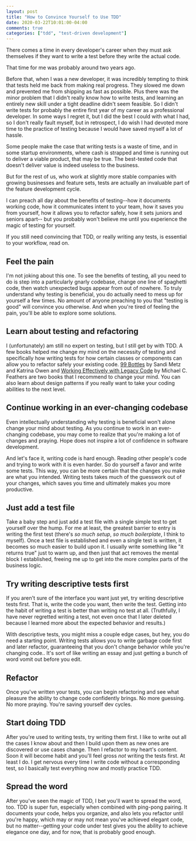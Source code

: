 ```yaml
---
layout: post
title: "How to Convince Yourself to Use TDD"
date: 2020-03-22T10:01:00-04:00
comments: true
categories: ["tdd", "test-driven development"]
---
```


There comes a time in every developer's career when they must ask themselves
if they want to write a test before they write the actual code.

That time for me was probably around two years ago.

Before that, when I was a new developer, it was incredibly tempting to think that tests
held me back from making real progress. They slowed me down and prevented me
from shipping as fast as possible. Plus there was the minor problem that I didn't
really know how to write tests, and learning an entirely new skill under a
tight deadline didn't seem feasible. So I didn't write tests for probably
the entire first year of my career as a professional developer. In some ways
I regret it, but I did the best I could with what I had, so I don't really
fault myself, but in retrospect, I do wish I had devoted more time to the
practice of testing because I would have saved myself a lot of hassle.

Some people make the case that writing tests is a waste of time, and in some
startup environments, where cash is strapped and time is running out to
deliver a viable product, that may be true. The best-tested code that
doesn't deliver value is indeed useless to the business.

But for the rest of us, who work at slightly more stable companies with
growing businesses and feature sets, tests are actually an invaluable part
of the feature development cycle.

I can preach all day about the benefits of testing--how it documents working
code, how it communicates intent to your team, how it saves you from
yourself, how it allows you to refactor safely, how it sets juniors and seniors
apart-- but you probably won't believe me until you experience
the magic of testing for yourself.

If you still need convincing that TDD, or really writing any tests, is
essential to your workflow, read on.


## Feel the pain

I'm not joking about this one. To see the benefits of testing, all you need
to do is step into a particularly gnarly codebase, change one line of
spaghetti code, then watch unexpected bugs appear from out of nowhere. To
truly understand why testing is beneficial, you do actually need to mess up
for yourself a few times. No amount of anyone preaching to you that "testing
is good" will convince you otherwise. And when you're tired of feeling the
pain, you'll be able to explore some solutions.

## Learn about testing and refactoring

I (unfortunately) am still no expert on testing, but I still get by with
TDD. A few books helped me
change my mind on the necessity of testing and specifically how writing
tests for how certain classes or components can allow you to refactor safely
your existing code. [99 Bottles](https://www.sandimetz.com/99bottles) by Sandi Metz
and Katrina Owen and [Working Effectively with Legacy Code](https://www.amazon.com/Working-Effectively-Legacy-Michael-Feathers/dp/0131177052) by Michael C. Feathers
are two books that I recommend to change your
mind. You can also learn about design patterns if you really want to take
your coding abilities to the next level.

## Continue working in an ever-changing codebase

Even intellectually understanding why testing is beneficial won't alone
change your mind about testing. As you continue to work in an ever-changing codebase, you may
come to realize that you're making a lot of changes and
praying. Hope does not inspire a lot of confidence in software
development.

And let's face it, writing code is hard enough. Reading other people's code
and trying to work with it is even harder. So do yourself a favor and write
some tests. This way, you can be more certain that the changes you make are
what you intended. Writing tests takes much of the guesswork out of your
changes, which saves you time and ultimately makes you more productive.

## Just add a test file

Take a baby step and just add a test file with a single simple test to get
yourself over the hump. For me at least, the greatest barrier to entry is
writing the first test (there's *so much setup*, *so much boilerplate*, I
think to myself). Once a test file is established and even a single test is
written, it becomes so much easier to build upon it. I usually write
something like "it returns true" just to warm up, and then just that act removes the
mental block I established, freeing me up to get into the more complex
parts of the business logic.

## Try writing descriptive tests first

If you aren't sure of the interface you want just yet, try writing
descriptive tests first. That is, write the code you want, then write the
test. Getting into the habit of writing a test is better than writing no
test at all. (Truthfully, I have never regretted writing a test, not even
once that I later deleted because I learned more about the expected behavior
and results.)

With descriptive tests, you might miss a couple edge cases, but hey, you do need a starting
point. Writing tests allows you to write garbage code first and later refactor, guaranteeing
that you don't change behavior while you're changing code.. It's sort of like
writing an essay and just getting a bunch of word vomit out before you edit.

## Refactor

Once you've written your tests, you can begin refactoring and see what pleasure the
ability to change code confidently brings. No more guessing. No more
praying. You're saving yourself dev cycles.

## Start doing TDD

After you're used to writing tests, try writing them first. I like to write out all the cases I know about
and then I build upon them as new ones are discovered or use cases change. Then I refactor to my heart's content.
Soon it will become habit and you'll feel gross *not* writing the tests
first. At least I do. I get nervous every time I write code without a
corresponding test, so I basically test everything now and mostly practice
TDD.

## Spread the word

After you've seen the magic of TDD, I bet you'll want to spread the word,
too. TDD is super fun, especially when combined with
ping-pong pairing. It documents your code, helps you organize, and also lets
you refactor until you're happy, which may or may not mean you've achieved
elegant code, but no matter--getting your code under test gives you the
ability to achieve elegance one day, and for now, that is probably good enough.


